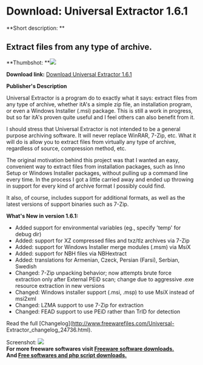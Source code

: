 # Download: Universal Extractor 1.6.1

**Short description: **

## Extract files from any type of archive.

  
**Thumbshot: **![](http://www.freewarefiles.com/screenshot/universalextractor161_md.gif)   
  
**Download link:** [Download Universal Extractor 1.6.1](http://freesoftwares.boysofts.com/Universal-Extractor_program_24736.html)  
  

**Publisher's Description**  
  

Universal Extractor is a program do to exactly what it says: extract files
from any type of archive, whether itA's a simple zip file, an installation
program, or even a Windows Installer (.msi) package. This is still a work in
progress, but so far itA's proven quite useful and I feel others can also
benefit from it.

I should stress that Universal Extractor is not intended to be a general
purpose archiving software. It will never replace WinRAR, 7-Zip, etc. What it
will do is allow you to extract files from virtually any type of archive,
regardless of source, compression method, etc.

The original motivation behind this project was that I wanted an easy,
convenient way to extract files from installation packages, such as Inno Setup
or Windows Installer packages, without pulling up a command line every time.
In the process I got a little carried away and ended up throwing in support
for every kind of archive format I possibly could find.

It also, of course, includes support for additional formats, as well as the
latest versions of support binaries such as 7-Zip.

**What's New in version 1.6.1:**

  * Added support for environmental variables (eg., specify 'temp' for debug dir) 
  * Added: support for XZ compressed files and txz/tlz archives via 7-Zip 
  * Added: support for Windows Installer merge modules (.msm) via MsiX 
  * Added: support for NBH files via NBHextract 
  * Added: translations for Armenian, Czeck, Persian (Farsi), Serbian, Swedish 
  * Changed: 7-Zip unpacking behavior; now attempts brute force extraction only after External PEiD scan; change due to aggressive .exe resource extraction in new versions 
  * Changed: Windows installer support (.msi, .msp) to use MsiX instead of msi2xml 
  * Changed: LZMA support to use 7-Zip for extraction 
  * Changed: FEAD support to use PEiD rather than TrID for detection 

Read the full [Changelog](http://www.freewarefiles.com/Universal-
Extractor_changelog_24736.html).

  
  
Screenshot:
![](http://www.freewarefiles.com/screenshot/universalextractor161.gif)  
**For more freeware softwares visit [Freeware software downloads.](http://freesoftwares.boysofts.com/)**   
**And [Free softwares and php script downloads.](http://www.boysofts.com/)**

